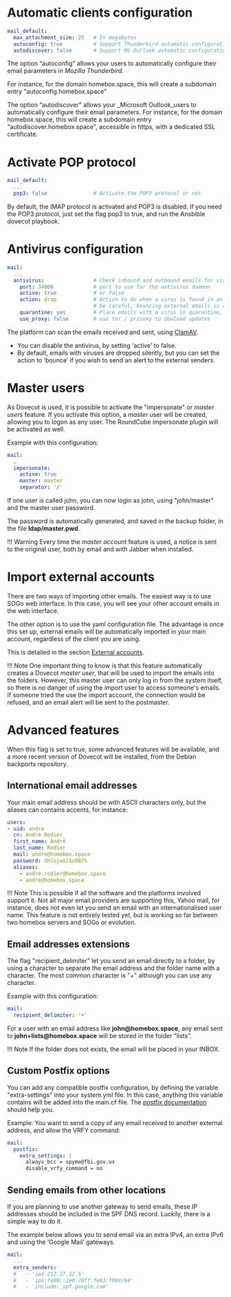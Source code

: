 # Automatic clients configuration

```yaml
mail_default:
  max_attachment_size: 25   # In megabytes
  autoconfig: true          # Support Thunderbird automatic configuration
  autodiscover: false       # Support MS Outlook automatic configuration (uses https)
```

The option “autoconfig” allows your users to automatically configure their email parameters in _Mozilla Thunderbird_.

For instance, for the domain homebox.space, this will create a subdomain entry "autoconfig.homebox.space"

The option “autodiscover” allows your _Microsoft Outlook_users to automatically configure their email parameters. For
instance, for the domain homebox.space, this will create a subdomain entry "autodiscover.homebox.space", accessible in
https, with a dedicated SSL certificate.

# Activate POP protocol

```yaml
mail_default:
  ...
  pop3: false               # Activate the POP3 protocol or not
```

By default, the IMAP protocol is activated and POP3 is disabled. If you need the POP3 protocol, just set the flag pop3
to true, and run the Ansbible dovecot playbook.

# Antivirus configuration

```yaml
mail:
  ...
  antivirus:                # Check inbound and outbound emails for viruses
    port: 34000             # port to use for the antivirus daemon
    active: true            # or false
    action: drop            # Action to do when a virus is found in an email: bounce or drop
                            # be careful, bouncing external emails is a way to expose clamav usage
    quarantine: yes         # Place emails with a virus in quarantine, for further analysis
    use_proxy: false        # use tor / privoxy to dowload updates
```

The platform can scan the emails received and sent, using [ClamAV](https://clamav.net/).

- You can disable the antivirus, by setting ‘active’ to false.
- By default, emails with viruses are dropped silently, but you can set the action to ‘bounce’ if you wish to send an
  alert to the external senders.

# Master users

As Dovecot is used, it is possible to activate the "impersonate" or _master users_ feature.  If you activate this
option, a _master_ user will be created, allowing you to logon as any user. The RoundCube impersonate plugin will be
activated as well.

Example with this configuration:

```yaml
mail:
  …
  impersonate:
    active: true
    master: master
    separator: '/'
```

If one user is called john, you can now login as john, using "john/master" and the master user password.

The password is automatically generated, and saved in the backup folder, in the file __ldap/master.pwd__.

!!! Warning
    Every time the _master account_ feature is used, a notice is sent to the original user, both by email and with
    Jabber when installed.

# Import external accounts

There are two ways of importing other emails. The easiest way is to use SOGo web interface. In this case, you will see
your other account emails in the web interface.

The other option is to use the yaml configuration file. The advantage is once this set up, external emails will be
automatically imported in your main account, regardless of the client you are using.

This is detailed in the section [External accounts](external-accounts.md).

!!! Note
    One important thing to know is that this feature automatically creates a Dovecot _master user_, that will be used to
    import the emails into the folders. However, this master user can only log in from the system itself, so there is no
    danger of using the import user to access someone's emails. If someone tried the use the import account, the
    connection would be refused, and an email alert will be sent to the postmaster.

# Advanced features

When this flag is set to true, some advanced features will be
available, and a more recent version of Dovecot will be installed,
from the Debian backports repository.

## International email addresses

Your main email address should be with ASCII characters only, but the aliases can contains accents, for instance:

``` yaml hl_lines="9"
users:
- uid: andre
  cn: André Rodier
  first_name: André
  last_name: Rodier
  mail: andre@homebox.space
  password: Xhlojwei$u987%
  aliases:
    - andré.rodier@homebox.space
    - andré@homebox.space
```

!!! Note
    This is possible if all the software and the platforms involved support it. Not all major email providers are
    supporting this, Yahoo mail, for instance, does not even let you send an email with an internationalised user name.
    This feature is not entirely tested yet, but is working so far between two homebox servers and SOGo or evolution.

## Email addresses extensions

The flag "recipient_delimiter" let you send an email directly to a folder, by using a character to separate the email
address and the folder name with a character. The most common character is "+" although you can use any character.

Example with this configuration:

```yaml
mail:
  recipient_delimiter: '+'
```

For a user with an email address like __john@homebox.space__, any email sent to __john+lists@homebox.space__ will be
stored in the folder "lists".

!!! Note
    If the folder does not exists, the email will be placed in your INBOX.

## Custom Postfix options

You can add any compatible postfix configuration, by defining the variable "extra-settings" into your system.yml
file. In this case, anything this variable contains will be added into the main.cf file.  The [postfix
documentation](http://www.postfix.org/documentation.html) should help you.

Example: You want to send a copy of any email received to another external address, and allow the VRFY command:

``` yaml hl_lines="3 4 5"
mail:
  postfix:
    extra_settings: |
      always_bcc = spyme@fbi.gov.us
      disable_vrfy_command = no
```

## Sending emails from other locations

If you are planning to use another gateway to send emails, these IP addresses should be included in the SPF DNS
record. Luckily, there is a simple way to do it.

The example below allows you to send email via an extra IPv4, an extra IPv6 and using the ‘Google Mail’ gateways.

``` yaml hl_lines="3 4 5 6"
mail:
  ...
  extra_senders:
  #   - 'ip4:212.27.32.5'
  #   - 'ip6:fe80::2e0:70ff:fe63:f069/64'
  #   - 'include:_spf.google.com'
```
